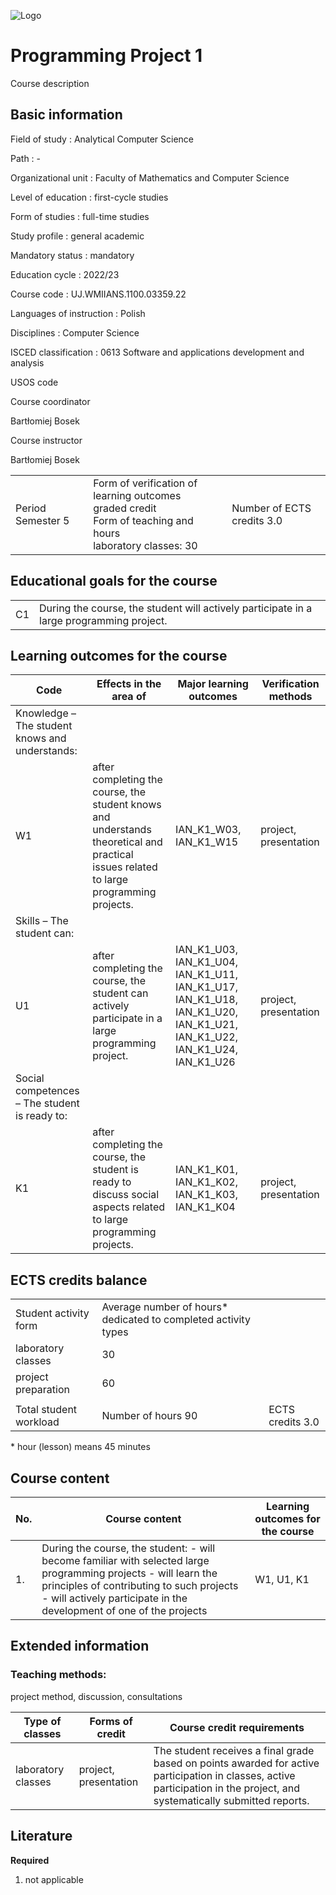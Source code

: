 ![Logo](/uploads/syllabus_logo/uj/banner/66701ffaad7b5.png)

# Programming Project 1

Course description

## Basic information

Field of study
:   Analytical Computer Science

Path
:   -

Organizational unit
:   Faculty of Mathematics and Computer Science

Level of education
:   first-cycle studies

Form of studies
:   full-time studies

Study profile
:   general academic

Mandatory status
:   mandatory

Education cycle
:   2022/23

Course code
:   UJ.WMIIANS.1100.03359.22

Languages of instruction
:   Polish

Disciplines
:   Computer Science

ISCED classification
:   0613 Software and applications development and analysis

USOS code

Course coordinator

Bartłomiej Bosek

Course instructor

Bartłomiej Bosek

|  |  |  |
| --- | --- | --- |
| Period  Semester 5 | Form of verification of learning outcomes <br/> graded credit <br/> Form of teaching and hours  <br/> laboratory classes: 30 | Number of ECTS credits  3.0 |

## Educational goals for the course

|  |  |
| --- | --- |
| C1 | During the course, the student will actively participate in a large programming project. |

## Learning outcomes for the course

| Code | Effects in the area of | Major learning outcomes | Verification methods |
| --- | --- | --- | --- |
| Knowledge – The student knows and understands: | | | |
| W1 | after completing the course, the student knows and understands theoretical and practical issues related to large programming projects. | IAN\_K1\_W03,   IAN\_K1\_W15 | project, presentation |
| Skills – The student can: | | | |
| U1 | after completing the course, the student can actively participate in a large programming project. | IAN\_K1\_U03,   IAN\_K1\_U04,   IAN\_K1\_U11,   IAN\_K1\_U17,   IAN\_K1\_U18,   IAN\_K1\_U20,   IAN\_K1\_U21,   IAN\_K1\_U22,   IAN\_K1\_U24,   IAN\_K1\_U26 | project, presentation |
| Social competences – The student is ready to: | | | |
| K1 | after completing the course, the student is ready to discuss social aspects related to large programming projects. | IAN\_K1\_K01,   IAN\_K1\_K02,   IAN\_K1\_K03,   IAN\_K1\_K04 | project, presentation |

## ECTS credits balance

|  |  |  |
| --- | --- | --- |
| Student activity form | Average number of hours* dedicated to completed activity types | |
| laboratory classes | 30 | |
| project preparation | 60 | |
|  | | |
| Total student workload | Number of hours  90 | ECTS credits  3.0 |

\* hour (lesson) means 45 minutes

## Course content

| No. | Course content | Learning outcomes for the course |
| --- | --- | --- |
| 1. | During the course, the student:    - will become familiar with selected large programming projects    - will learn the principles of contributing to such projects    - will actively participate in the development of one of the projects | W1,   U1,   K1 |

## Extended information

### Teaching methods:

project method, discussion, consultations

| Type of classes | Forms of credit | Course credit requirements |
| --- | --- | --- |
| laboratory classes | project, presentation | The student receives a final grade based on points awarded for active participation in classes, active participation in the project, and systematically submitted reports. |

## Literature

**Required**

1. not applicable